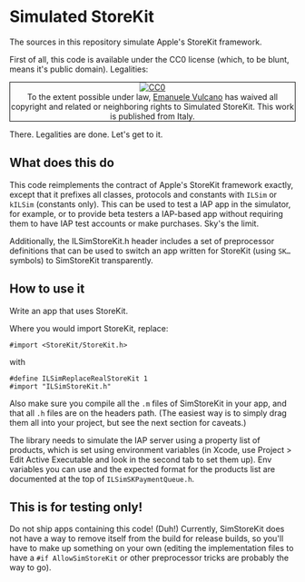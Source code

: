 # Simulated StoreKit

The sources in this repository simulate Apple's StoreKit framework. 

First of all, this code is available under the CC0 license (which, to be blunt, means it's public domain). Legalities:

<p xmlns:dct="http://purl.org/dc/terms/" xmlns:vcard="http://www.w3.org/2001/vcard-rdf/3.0#" style="border: 1px solid black; text-align: center">
  <a rel="license" href="http://creativecommons.org/publicdomain/zero/1.0/">
    <img src="http://i.creativecommons.org/l/zero/1.0/88x31.png" style="border-style: none;" alt="CC0" />
  </a>
  <br />
  To the extent possible under law, <a href="http://infinite-labs.net/me/" rel="dct:publisher"><span property="dct:title">Emanuele Vulcano</span></a>
  has waived all copyright and related or neighboring rights to
  <span property="dct:title">Simulated StoreKit</span>.
This work is published from
<span about="http://infinite-labs.net/me/" property="vcard:Country" datatype="dct:ISO3166" content="IT">Italy</span>.
</p>

There. Legalities are done. Let's get to it.

## What does this do

This code reimplements the contract of Apple's StoreKit framework exactly, except that it prefixes all classes, protocols and constants with `ILSim` or `kILSim` (constants only). This can be used to test a IAP app in the simulator, for example, or to provide beta testers a IAP-based app without requiring them to have IAP test accounts or make purchases. Sky's the limit.

Additionally, the ILSimStoreKit.h header includes a set of preprocessor definitions that can be used to switch an app written for StoreKit (using `SK…` symbols) to SimStoreKit transparently.

## How to use it

Write an app that uses StoreKit.

Where you would import StoreKit, replace:
	
	#import <StoreKit/StoreKit.h>
	
with

	#define ILSimReplaceRealStoreKit 1
	#import "ILSimStoreKit.h"
	
Also make sure you compile all the `.m` files of SimStoreKit in your app, and that all `.h` files are on the headers path. (The easiest way is to simply drag them all into your project, but see the next section for caveats.)

The library needs to simulate the IAP server using a property list of products, which is set using environment variables (in Xcode, use Project > Edit Active Executable and look in the second tab to set them up). Env variables you can use and the expected format for the products list are documented at the top of `ILSimSKPaymentQueue.h`.
	
## This is for testing only!

Do not ship apps containing this code! (Duh!) Currently, SimStoreKit does not have a way to remove itself from the build for release builds, so you'll have to make up something on your own (editing the implementation files to have a `#if AllowSimStoreKit` or other preprocessor tricks are probably the way to go).